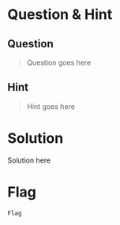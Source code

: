 # Question & Hint
## Question
>Question goes here

## Hint
>Hint goes here

# Solution
Solution here

# Flag
`Flag`

